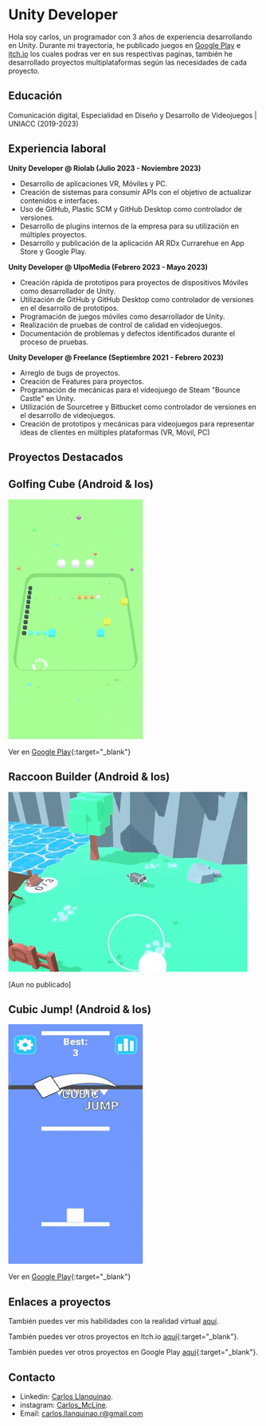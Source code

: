 
# Unity Developer
Hola soy carlos, un programador con 3 años de experiencia desarrollando en Unity.
Durante mi trayectoria, he publicado juegos en [Google Play](https://play.google.com/store/apps/developer?id=Insert+media&hl=es_CL&gl=US) e [itch.io](https://kenkii.itch.io) los cuales podras ver en sus respectivas paginas, también he desarrollado proyectos multiplataformas según las necesidades de cada proyecto.

## Educación
Comunicación digital, Especialidad en Diseño y Desarrollo de Videojuegos | UNIACC (2019-2023)
  
## Experiencia laboral
**Unity Developer @ Riolab (Julio 2023 - Noviembre 2023)**
- Desarrollo de aplicaciones VR, Móviles y PC.
- Creación de sistemas para consumir APIs con el objetivo de actualizar contenidos e interfaces.
- Uso de GitHub, Plastic SCM y GitHub Desktop como controlador de versiones.
- Desarrollo de plugins internos de la empresa para su utilización en múltiples proyectos.
- Desarrollo y publicación de la aplicación AR RDx Currarehue en App Store y Google Play.

**Unity Developer @ UlpoMedia (Febrero 2023 - Mayo 2023)**
- Creación rápida de prototipos para proyectos de dispositivos Móviles como desarrollador de Unity.
- Utilización de GitHub y GitHub Desktop como controlador de versiones en el desarrollo de prototipos.
- Programación de juegos móviles como desarrollador de Unity.
- Realización de pruebas de control de calidad en videojuegos.
- Documentación de problemas y defectos identificados durante el proceso de pruebas.

**Unity Developer @ Freelance (Septiembre 2021 - Febrero 2023)**
- Arreglo de bugs de proyectos.
- Creación de Features para proyectos.
- Programación de mecánicas para el videojuego de Steam "Bounce Castle" en Unity.
- Utilización de Sourcetree y Bitbucket como controlador de versiones en el desarrollo de videojuegos.
- Creación de prototipos y mecánicas para videojuegos para representar ideas de clientes en múltiples plataformas (VR, Móvil, PC)

## Proyectos Destacados
## Golfing Cube (Android & Ios)
![Golfing Cube](/assets/img/Golfing_Cube.gif)

Ver en [Google Play](https://play.google.com/store/apps/details?id=com.ZariGames.GolfingCube&hl=es_CL&gl=US){:target="_blank"}

## Raccoon Builder (Android & Ios)
![Raccoon_Builder](/assets/img/Raccoon.gif)

[Aun no publicado]

## Cubic Jump! (Android & Ios)
![Cubic_Jump](/assets/img/Cubic_Jump.gif)

Ver en [Google Play](https://play.google.com/store/apps/details?id=com.LineFox.CubicJump&hl=es_CL&gl=US){:target="_blank"}


## Enlaces a proyectos
También puedes ver mis habilidades con la realidad virtual [aquí](./vr.html).

También puedes ver otros proyectos en Itch.io [aquí](https://kenkii.itch.io){:target="_blank"}.

También puedes ver otros proyectos en Google Play [aquí](https://play.google.com/store/apps/developer?id=Insert+media&hl=es_CL&gl=US){:target="_blank"}.

## Contacto
- Linkedin: [Carlos Llanquinao](https://www.linkedin.com/in/carlos-llanquinao-990a3a230/).
- instagram: [Carlos_McLine](https://www.instagram.com/carlos_mcline/).
- Email: carlos.llanquinao.r@gmail.com







